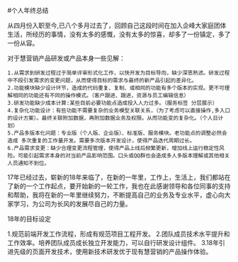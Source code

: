 #个人年终总结

从四月份入职至今,已八个多月过去了，回顾自己这段时间在加入企峰大家庭团体生活，所经历的事情，没有太多的感慨，没有太多的惊喜，却多了一份镇定，多了一份从容。

  对于慧营销产品研发或产品本身一些见解：

    1.从需求到研发过程过于简单评审形式化工作，以快开发为目标导向，缺少深思熟滤。研发过程中不段引发需求的变更问题，从而使得目标的需求与最终的新产品引起的差异化。
    2.功能模块缺少设计环节，造成的代码重复、复制、或相同的功能有多个版本的实现。更不可理解相同的功能还有不同的操作模式。（客户跟进、跟进，资源与员工编辑信息）
    3.研发功能缺少成本计算:某些目前必要功能点造成投入人力过多。（服务标签 分层展示）
    4.复杂化功能设计：有些功能不需要复杂的业务模型关联关系，（为了考虑可以直接操作,多入口的设计方案）。最终关联附加数据，再附加数据业务及权限。从而功能变的复杂化。（个人日计划）
    5.产品多版本化问题：专业版（个人版、企业版）、标准版、服务模块。老功能点的调整必然会造成 多次重复的工作量开发。需要多次版本开发设计，使得产品迭代周期过长。
    6.产品需求变更：缺少合理变更流程管理，使得产品上线后频繁更新，增加线上运行稳定性风险。可能引起需求本身的对当前产品影响范围。口头或QQ群也会造成多人多版本理解或其他相关人员通知不到位。



 17年已经过去，崭新的18年来临了，在新的一年里，工作上，生活上，我们都站在了新的一个工作起点，要开始新的一轮工作，我也在此感谢领导和各位同事的支持和帮助，我将在新的一年里继续努力，不断提高自己的业务及专业水平，虚心向大家学习，为公司为长风的发展尽自己的力量。


 18年的目标设定

  1.规范前端开发工作流程，形成有规范项目工程开发。
  2.团队成员技术水平提升和工作效率。培养团队成员成长独立开发能力，可以自行研发设计组件。
  3.18年引进先级的页面开发技术，使用新技术研发优于现有慧营销的产品操作体验。
